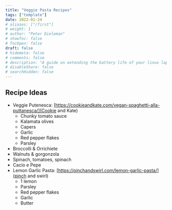 ```yaml
---
title: "Veggie Pasta Recipes"
tags: ["template"]
date: 2022-01-24
# aliases: ["/first"]
# weight: 1
# author: "Peter Dieleman"
# showToc: false
# TocOpen: false
draft: false
# hidemeta: false
# comments: false
# description: "A guide on extending the battery life of your linux laptop"
# disableShare: false
# searchHidden: false
---
```


## Recipe Ideas

- Veggie Putenesca: [https://cookieandkate.com/vegan-spaghetti-alla-puttanesca/](Cookie and Kate)
    - Chunky tomato sauce
    - Kalamata olives
    - Capers
    - Garlic
    - Red pepper flakes
    - Parsley
- Broccolli & Orrichiete 
- Walnuts & gorgonzola
- Spinach, tomatoes, spinach
- Cacio e Pepe
- Lemon Garlic Pasta: [https://pinchandswirl.com/lemon-garlic-pasta/](pinch and swirl)
    - 1 lemon
    - Parsley
    - Red pepper flakes
    - Garlic
    - Butter
